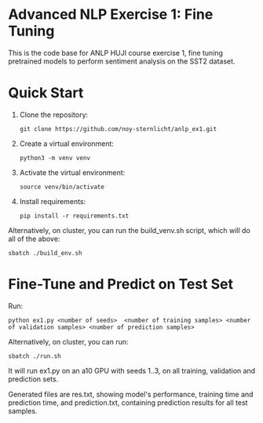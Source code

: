# Advanced NLP Exercise 1: Fine Tuning

This is the code base for ANLP HUJI course exercise 1, fine tuning pretrained models to perform sentiment analysis on
the SST2 dataset.

# Quick Start

1. Clone the repository:

   ``` git clone https://github.com/noy-sternlicht/anlp_ex1.git ```
2. Create a virtual environment:

   ``` python3 -m venv venv ```
3. Activate the virtual environment:

   ``` source venv/bin/activate ```
4. Install requirements:

   ``` pip install -r requirements.txt ```

Alternatively, on cluster, you can run the build_venv.sh script, which will do all of the above:

```sbatch ./build_env.sh ```

# Fine-Tune and Predict on Test Set

Run:

``` python ex1.py <number of seeds>  <number of training samples> <number of validation samples> <number of prediction samples> ```

Alternatively, on cluster, you can run:

```sbatch ./run.sh ```

It will run ex1.py on an a10 GPU with seeds 1..3, on all training, validation and prediction sets.

Generated files are res.txt, showing model's performance, training time and prediction time, and prediction.txt,
containing prediction results for all test samples.
